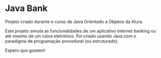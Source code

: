 # Java Bank
Projeto criado durante o curso de Java Orientado a Objetos da Alura.

Este projeto simula as funcionalidades de um aplicativo internet banking ou até mesmo de um caixa eletrônico. Foi criado usando Java com o paradigma de programação procedural (ou estruturado).

Espero que gostem!
